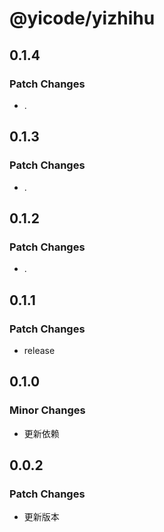 # @yicode/yizhihu

## 0.1.4

### Patch Changes

-   .

## 0.1.3

### Patch Changes

-   .

## 0.1.2

### Patch Changes

-   .

## 0.1.1

### Patch Changes

-   release

## 0.1.0

### Minor Changes

-   更新依赖

## 0.0.2

### Patch Changes

-   更新版本
